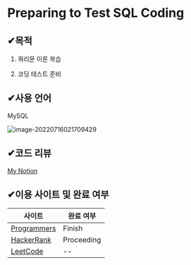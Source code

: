 # Preparing to Test SQL Coding





## ✔목적 

1. 쿼리문 이론 복습

2. 코딩 테스트 준비



## ✔사용 언어

MySQL

![image-20220716021709429](C:\Users\asd\AppData\Roaming\Typora\typora-user-images\image-20220716021709429.png)



## ✔코드 리뷰

[My Notion](https://husky-face-bab.notion.site/SQL-GITHUB-b501fa7bb04746c582045c6a5f4ed4d1)





## ✔이용 사이트 및 완료 여부

| 사이트                                                       | 완료 여부  |
| ------------------------------------------------------------ | ---------- |
| [Programmers](https://school.programmers.co.kr/learn/challenges?tab=all_challenges) | Finish     |
| [HackerRank](https://www.hackerrank.com/dashboard)           | Proceeding |
| [LeetCode](https://leetcode.com/)                            | --         |









